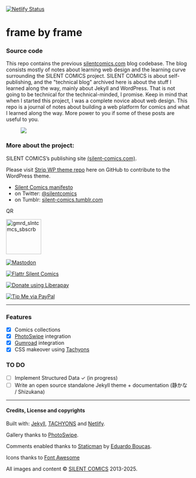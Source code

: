 [![Netlify Status](https://api.netlify.com/api/v1/badges/a96ea929-6c38-47ed-9b84-b99c3324d338/deploy-status)](https://app.netlify.com/sites/silentcomicslog/deploys)

frame by frame
======================
### Source code
This repo contains the previous [silentcomics.com](https://silentcomics.com "SILENT COMICS blog") blog codebase. The blog consists mostly of notes about learning web design and the learning curve surrounding the SILENT COMICS project. SILENT COMICS is about self-publishing, and the "technical blog" archived here is about the stuff I learned along the way, mainly about Jekyll and WordPress. That is not going to be technical for the technical-minded, I promise. Keep in mind that when I started this project, I was a complete novice about web design. This repo is a journal of notes about building a web platform for comics and what I learned along the way. 
More power to you if some of these posts are useful to you.

<figure>
<a href="https://silentcomics.com"><img src="https://silentcomics.com/images/index_silent-comics_BW.png"/></a>
</figure>

### More about the project:
SILENT COMICS’s publishing site [(silent-comics.com)](https://silent-comics.com).

Please visit [Strip WP theme repo](https://github.com/SilentComics/Strip) here on GitHub to contribute to the WordPress theme.

* [Silent Comics manifesto](https://silentcomics.com/manifesto/ "SILENT COMICS manifesto")
* on Twitter: [@silentcomics](https://twitter.com/silentcomics "SILENT COMICS on Twitter")
* on Tumblr: [silent-comics.tumblr.com](https://silent-comics.tumblr.com "SILENT COMICS on Tumblr")

QR <p><a href="https://silentcomics.gumroad.com/subscribe"><img width="96" height="96" alt="gmrd_slntcmcs_sbscrb" src="https://github.com/user-attachments/assets/e6d548b6-87d8-47ac-ad76-1b7c393dd038" /></a></p>


[![Mastodon](https://img.shields.io/badge/Mastodon-@Silent_Comics-blue.svg?style=flat)](https://mastodon.social/users/Silent_Comics)

[![Flattr Silent Comics](https://silentcomics.com/images/flattr-badge-large.png)](https://flattr.com/@SILENT-COMICS)

<noscript><a href="https://liberapay.com/silentcomics/donate"><img alt="Donate using Liberapay" src="https://liberapay.com/assets/widgets/donate.svg"></a></noscript>

[![Tip Me via PayPal](https://img.shields.io/badge/PayPal-tip%20me-green.svg?logo=paypal)](https://www.paypal.me/silentcomics)

***

### Features
- [x] Comics collections
- [x] [PhotoSwipe](https://github.com/dimsemenov/photoswipe) integration
- [x] [Gumroad](https://gumroad.com) integration
- [x] CSS makeover using [Tachyons](https://github.com/tachyons-css)

### TO DO
- [ ] Implement Structured Data ✓ (in progress)
- [ ] Write an open source standalone Jekyll theme + documentation (静かな / Shizukana)

***

#### Credits, License and copyrights

Built with: [Jekyll](https://jekyllrb.com "Jekyll"), [TACHYONS](http://tachyons.io) and [Netlify](https://api.netlify.com "Netlify").

Gallery thanks to [PhotoSwipe](https://github.com/dimsemenov/photoswipe).

Comments enabled thanks to [Staticman](https://github.com/eduardoboucas/staticman) by [Eduardo Boucas](https://eduardoboucas.com).

Icons thanks to [Font Awesome](http://fontawesome.io)

All images and content © [SILENT COMICS](http://silent-comics.com) 2013-2025.

